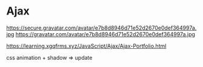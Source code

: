 # Ajax  


https://secure.gravatar.com/avatar/e7b8d8946d71e52d2670e0def364997a.jpg
https://gravatar.com/avatar/e7b8d8946d71e52d2670e0def364997a.jpg



https://learning.xgqfrms.xyz/JavaScript/Ajax/Ajax-Portfolio.html

css animation + shadow => update


